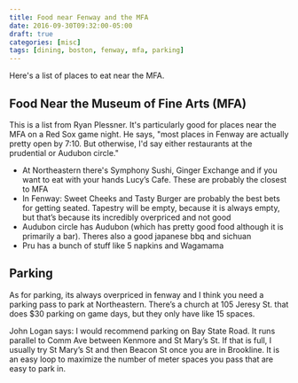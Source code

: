 ```yaml
---
title: Food near Fenway and the MFA
date: 2016-09-30T09:32:00-05:00
draft: true
categories: [misc]
tags: [dining, boston, fenway, mfa, parking]
---
```


Here's a list of places to eat near the MFA.
<!--more-->

## Food Near the Museum of Fine Arts (MFA)

This is a list from Ryan Plessner. It's particularly good for places near the MFA on a Red Sox game night. He says, "most places in Fenway are actually pretty open by 7:10. But otherwise, I'd say either restaurants at the prudential or Audubon circle."

- At Northeastern there's Symphony Sushi, Ginger Exchange and if you want to eat with your hands Lucy’s Cafe. These are probably the closest to MFA
- In Fenway: Sweet Cheeks and Tasty Burger are probably the best bets for getting seated. Tapestry will be empty, because it is always empty, but that’s because its incredibly overpriced and not good
- Audubon circle has Audubon (which has pretty good food although it is primarily a bar). Theres also a good japanese bbq and sichuan
- Pru has a bunch of stuff like 5 napkins and Wagamama

## Parking

As for parking, its always overpriced in fenway and I think you need a parking pass to park at Northeastern. There’s a church at 105 Jeresy St. that does $30 parking on game days, but they only have like 15 spaces.

John Logan says: I would recommend parking on Bay State Road. It runs parallel to Comm Ave between Kenmore and St Mary’s St. If that is full, I usually try St Mary’s St and then Beacon St once you are in Brookline. It is an easy loop to maximize the number of meter spaces you pass that are easy to park in.
